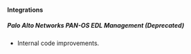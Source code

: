 
#### Integrations
##### Palo Alto Networks PAN-OS EDL Management (Deprecated)
- Internal code improvements.
